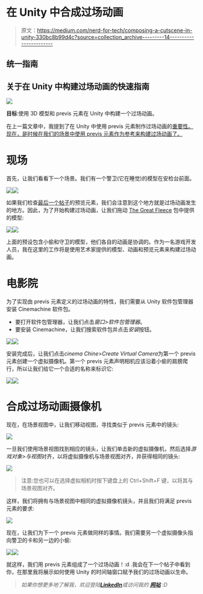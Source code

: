 # 在 Unity 中合成过场动画

> 原文：<https://medium.com/nerd-for-tech/composing-a-cutscene-in-unity-330bc8b99d4c?source=collection_archive---------14----------------------->

## 统一指南

## 关于在 Unity 中构建过场动画的快速指南

![](img/e497a9fa536aae5c8dbcac8e3ec64275.png)

**目标**:使用 3D 模型和 previs 元素在 Unity 中构建一个过场动画。

在上一篇文章中，我提到了在 Unity 中使用 previs 元素制作过场动画的[重要性。现在，是时候在我们的场景中使用 previs 元素作为参考来构建过场动画了。](/nerd-for-tech/working-with-previs-elements-unity-89aa8103007c)

# 现场

首先，让我们看看下一个场景。我们有一个警卫(它在睡觉)的模型在安检台前面。

![](img/e3ffc4c1acdba92ce99ef225a2c29a1e.png)![](img/fc35762cb15f89b14019c8bd48397f2e.png)

如果我们检查[最后一个帖子](/nerd-for-tech/working-with-previs-elements-unity-89aa8103007c)的预览元素，我们会注意到这个地方就是过场动画发生的地方。因此，为了开始构建过场动画，让我们拖动 [The Great Fleece](https://assetstore.unity.com/packages/templates/tutorials/the-great-fleece-110186) 包中提供的模型:

![](img/fe84016dfc560e61bfe080b100a091b2.png)![](img/4ac5521d6c5c5d741694958f70dd9da4.png)

上面的预设包含小偷和守卫的模型，他们各自的动画是协调的。作为一名游戏开发人员，我在这里的工作将是使用艺术家提供的模型、动画和预览元素来构建过场动画。

# 电影院

为了实现由 previs 元素定义的过场动画的特性，我们需要从 Unity 软件包管理器安装 Cinemachine 软件包。

*   要打开软件包管理器，让我们点击*窗口>软件包管理器*。
*   要安装 Cinemachine，让我们搜索软件包并点击*安装*按钮。

![](img/622c18668ba0f9c1456d2ae4a806f8a2.png)![](img/61c86c5a8426d815f3a6d3807472693d.png)

安装完成后，让我们点击*cinema Chine*>*Create Virtual Camera*为第一个 previs 元素创建一个虚拟摄像机。第一个 previs 元素声明相机应该沿着小偷的肩膀爬行，所以让我们给它一个合适的名称来标识它:

![](img/a6a78a548831bf71f804f08e9081c6b1.png)![](img/4d4d62d7c00b428db4ea51921ce21b48.png)

# 合成过场动画摄像机

现在，在场景视图中，让我们移动视图，寻找类似于 previs 元素中的镜头:

![](img/0cdfb33fefa633aac1a123ccab6d44bd.png)

一旦我们使用场景视图找到相应的镜头，让我们单击新的虚拟摄像机，然后选择*游戏对象>与视图*对齐，以将虚拟摄像机与场景视图对齐，并获得相同的镜头:

![](img/6a5f367b4dc567a2cad716625264b34e.png)

> 注意:您也可以在选择虚拟相机时按下键盘上的 Ctrl+Shift+F 键，以将其与场景视图对齐。

这样，我们将拥有与场景视图中相同的虚拟摄像机镜头，并且我们将满足 previs 元素的要求:

![](img/448b912aa3528716575d8e5ab7085df0.png)

现在，让我们为下一个 previs 元素做同样的事情。我们需要另一个虚拟摄像头指向警卫的卡和另一边的小偷:

![](img/aca5f9d30870a6cf288a3441aefd984f.png)![](img/3869d7cf2212240526a1c17d18b00cb9.png)

就这样，我们用 previs 元素组成了一个过场动画！:d .我会在下一个帖子中看到你，在那里我将展示如何使用 Unity 的时间轴窗口赋予我们的过场动画以生命。

> *如果你想更多地了解我，欢迎登陆*[***LinkedIn***](https://www.linkedin.com/in/fas444/)**或访问我的* [***网站***](http://fernandoalcasan.com/) *:D**